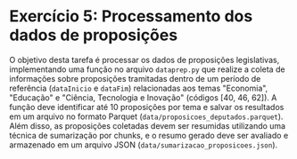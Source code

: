 # Exercício 5: Processamento dos dados de proposições

O objetivo desta tarefa é processar os dados de proposições legislativas, implementando uma função no arquivo `dataprep.py` que realize a coleta de informações sobre proposições tramitadas dentro de um período de referência (`dataInicio` e `dataFim`) relacionadas aos temas "Economia", "Educação" e "Ciência, Tecnologia e Inovação" (códigos [40, 46, 62]). A função deve identificar até 10 proposições por tema e salvar os resultados em um arquivo no formato Parquet (`data/proposicoes_deputados.parquet`). Além disso, as proposições coletadas devem ser resumidas utilizando uma técnica de sumarização por chunks, e o resumo gerado deve ser avaliado e armazenado em um arquivo JSON (`data/sumarizacao_proposicoes.json`).

#
